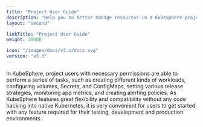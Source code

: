 ```yaml
---
title: "Project User Guide"
description: "Help you to better manage resources in a KubeSphere project"
layout: "second"

linkTitle: "Project User Guide"
weight: 10000

icon: "/images/docs/v3.x/docs.svg"
version: "v3.3"
---
```


In KubeSphere, project users with necessary permissions are able to perform a series of tasks, such as creating different kinds of workloads, configuring volumes, Secrets, and ConfigMaps, setting various release strategies, monitoring app metrics, and creating alerting policies. As KubeSphere features great flexibility and compatibility without any code hacking into native Kubernetes, it is very convenient for users to get started with any feature required for their testing, development and production environments.